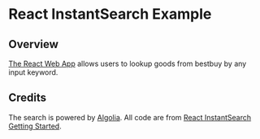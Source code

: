 # React InstantSearch Example

## Overview
[The React Web App](https://react-instantsearch-example.firebaseapp.com/) allows users to lookup goods from bestbuy by any input keyword.

## Credits
The search is powered by [Algolia](https://www.algolia.com/). All code are from [React InstantSearch Getting Started](https://community.algolia.com/react-instantsearch/Getting_started.html).